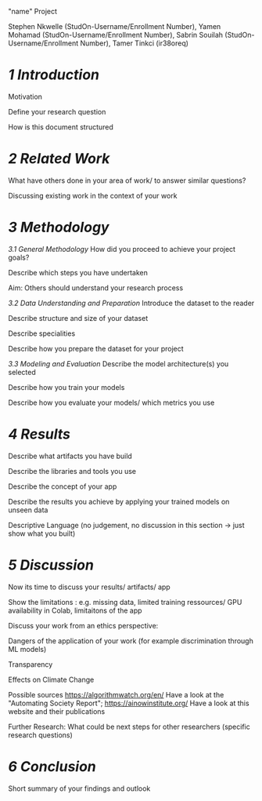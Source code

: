 "name" Project

Stephen Nkwelle (StudOn-Username/Enrollment Number), Yamen Mohamad (StudOn-Username/Enrollment Number), Sabrin Souilah (StudOn-Username/Enrollment Number), Tamer Tinkci (ir38oreq)

# *1 Introduction*
Motivation

Define your research question

How is this document structured

# *2 Related Work*
What have others done in your area of work/ to answer similar questions?

Discussing existing work in the context of your work

# *3 Methodology*
_3.1 General Methodology_
How did you proceed to achieve your project goals? 

Describe which steps you have undertaken

Aim: Others should understand your research process

_3.2 Data Understanding and Preparation_
Introduce the dataset to the reader

Describe structure and size of your dataset

Describe specialities

Describe how you prepare the dataset for your project

_3.3 Modeling and Evaluation_
Describe the model architecture(s) you selected

Describe how you train your models

Describe how you evaluate your models/ which metrics you use

# *4 Results*
Describe what artifacts you have build

Describe the libraries and tools you use

Describe the concept of your app

Describe the results you achieve by applying your trained models on unseen data

Descriptive Language (no judgement, no discussion in this section -> just show what you built)

# *5 Discussion*
Now its time to discuss your results/ artifacts/ app 

Show the limitations : e.g. missing data, limited training ressources/ GPU availability in Colab, limitaitons of the app

Discuss your work from an ethics perspective:

Dangers of the application of your work (for example discrimination through ML models)

Transparency 

Effects on Climate Change 

Possible sources https://algorithmwatch.org/en/ Have a look at the "Automating Society Report"; https://ainowinstitute.org/ Have a look at this website and their publications

Further Research: What could be next steps for other researchers (specific research questions)

# *6 Conclusion*
Short summary of your findings and outlook

